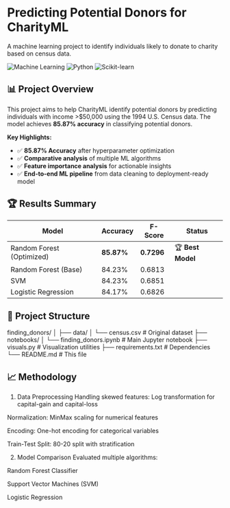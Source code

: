 # Predicting Potential Donors for CharityML

A machine learning project to identify individuals likely to donate to charity based on census data.

![Machine Learning](https://img.shields.io/badge/Machine-Learning-blue)
![Python](https://img.shields.io/badge/Python-3.8%2B-green)
![Scikit-learn](https://img.shields.io/badge/Scikit--Learn-1.2+-orange)

## 📊 Project Overview

This project aims to help CharityML identify potential donors by predicting individuals with income >$50,000 using the 1994 U.S. Census data. The model achieves **85.87% accuracy** in classifying potential donors.

**Key Highlights:**
- ✅ **85.87% Accuracy** after hyperparameter optimization
- ✅ **Comparative analysis** of multiple ML algorithms
- ✅ **Feature importance analysis** for actionable insights
- ✅ **End-to-end ML pipeline** from data cleaning to deployment-ready model



## 🏆 Results Summary

| Model | Accuracy | F-Score | Status |
|-------|----------|---------|---------|
| Random Forest (Optimized) | **85.87%** | **0.7296** | 🏆 **Best Model** |
| Random Forest (Base) | 84.23% | 0.6813 | |
| SVM | 84.23% | 0.6851 | |
| Logistic Regression | 84.17% | 0.6826 | |

## 📁 Project Structure
finding_donors/
│
├── data/
│ └── census.csv # Original dataset
├── notebooks/
│ └── finding_donors.ipynb # Main Jupyter notebook
├── visuals.py # Visualization utilities
├── requirements.txt # Dependencies
└── README.md # This file

## 📈 Methodology
1. Data Preprocessing
Handling skewed features: Log transformation for capital-gain and capital-loss

Normalization: MinMax scaling for numerical features

Encoding: One-hot encoding for categorical variables

Train-Test Split: 80-20 split with stratification

2. Model Comparison
Evaluated multiple algorithms:

Random Forest Classifier

Support Vector Machines (SVM)

Logistic Regression

